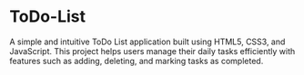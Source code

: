 # ToDo-List
A simple and intuitive ToDo List application built using HTML5, CSS3, and JavaScript. This project helps users manage their daily tasks efficiently with features such as adding, deleting, and marking tasks as completed.
